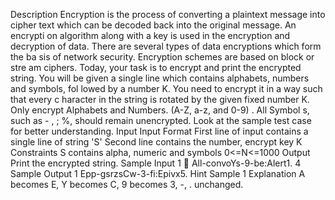 Description
Encryption is the process of converting a plaintext message into cipher
text which can be decoded back into the original message. An encrypti
on algorithm along with a key is used in the encryption and decryption
of data. There are several types of data encryptions which form the ba
sis of network security. Encryption schemes are based on block or stre
am ciphers.
Today, your task is to encrypt and print the encrypted string. You will be
given a single line which contains alphabets, numbers and symbols, fol
lowed by a number K. You need to encrypt it in a way such that every c
haracter in the string is rotated by the given fixed number K.
Only encrypt Alphabets and Numbers. (A-Z, a-z, and 0-9) . All Symbol
s, such as - , ; %, should remain unencrypted.
Look at the sample test case for better understanding.
Input
Input Format
First line of input contains a single line of string 'S'
Second line contains the number, encrypt key K
Constraints
S contains alpha, numeric and symbols
0<=N<=1000
Output
Print the encrypted string.
Sample Input 1 
All-convoYs-9-be:Alert1.
4
Sample Output 1
Epp-gsrzsCw-3-fi:Epivx5.
Hint
Sample 1 Explanation
A becomes E, Y becomes C, 9 becomes 3,
-, . unchanged.
